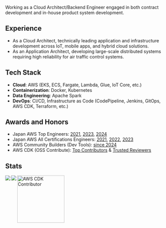 Working as a Cloud Architect/Backend Engineer engaged in both contract development and in-house product system development.

## Experience
* As a Cloud Architect, technically leading application and infrastructure development across IoT, mobile apps, and hybrid cloud solutions.
* As an Application Architect, developing large-scale distributed systems requiring high reliability for air traffic control systems.

## Tech Stack
* **Cloud**: AWS (EKS, ECS, Fargate, Lambda, Glue, IoT Core, etc.)
* **Containerization**: Docker, Kubernetes
* **Data Engineering**: Apache Spark
* **DevOps**: CI/CD, Infrastructure as Code (CodePipeline, Jenkins, GitOps, AWS CDK, Terraform, etc.)


## Awards and Honors
- Japan AWS Top Engineers: [2021](https://aws.amazon.com/jp/blogs/psa/apn-engineers-award-2021/), [2023](https://aws.amazon.com/jp/blogs/psa/2023-japan-aws-top-engineers/), [2024](https://aws.amazon.com/jp/blogs/psa/2024-japan-aws-top-engineers/)
- Japan AWS All Certifications Engineers: [2021](https://aws.amazon.com/jp/blogs/psa/apn-engineers-award-2021/), [2022](https://aws.amazon.com/jp/blogs/psa/2022-apn-all-aws-certifications-engineers/), [2023](https://aws.amazon.com/jp/blogs/psa/2023-japan-aws-all-certifications-engineers/)
- AWS Community Builders (Dev Tools): [since 2024](https://aws.amazon.com/jp/developer/community/community-builders/community-builders-directory/?cb-cards.sort-by=item.additionalFields.cbName&cb-cards.sort-order=asc&awsf.builder-category=*all&awsf.location=*all&awsf.year=*all&cb-cards.q=Yuki%2BMatsuda&cb-cards.q_operator=AND)
- AWS CDK (OSS Contribute): [Top Contributors](https://github.com/aws/aws-cdk/blob/main/CONTRIBUTORS.md) & [Trusted Reviewers](https://github.com/aws/aws-cdk/wiki/CDK-Community-PR-Reviews#trusted-cdk-reviewers)


## Stats

<img alt="AWS CDK Contributor" height="150px" src="https://cdk-stats.vercel.app/api?username=mazyu36" />

<a href="https://github.com/anuraghazra/github-readme-stats">
  <img align="left" src="https://github-readme-stats.vercel.app/api?username=mazyu36" />
</a>
<a href="https://github.com/anuraghazra/github-readme-stats">
  <img align="left" src="https://github-readme-stats.vercel.app/api/top-langs/?username=mazyu36&layout=compact" />
</a>

